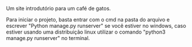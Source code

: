 Um site introdutório para um café de gatos.

Para iniciar o projeto, basta entrar com o cmd na pasta do arquivo e escrever "Python manage.py runserver" se você estiver no windows, caso estiver usando uma distribuição linux utilizar o comando "python3 manage.py runserver" no terminal.
